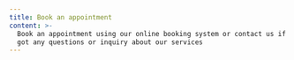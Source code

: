 ```yaml
---
title: Book an appointment
content: >-
  Book an appointment using our online booking system or contact us if you've
  got any questions or inquiry about our services
---
```


